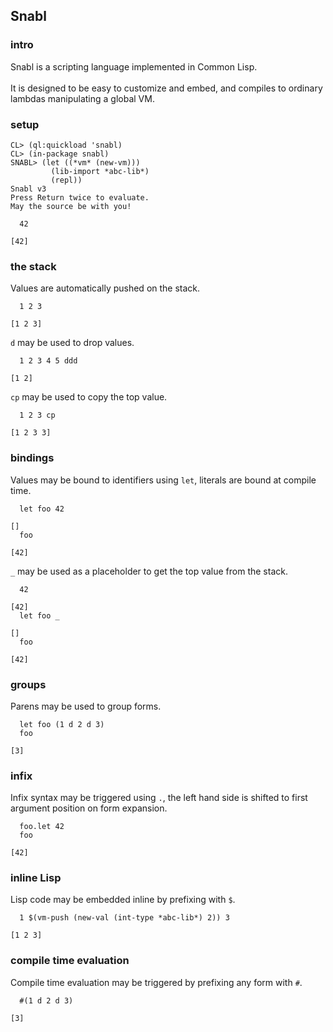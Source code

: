 ## Snabl

### intro
Snabl is a scripting language implemented in Common Lisp.<br/>
<br/>
It is designed to be easy to customize and embed, and compiles to ordinary lambdas manipulating a global VM.

### setup
```
CL> (ql:quickload 'snabl)
CL> (in-package snabl)
SNABL> (let ((*vm* (new-vm))) 
         (lib-import *abc-lib*)
         (repl))
Snabl v3
Press Return twice to evaluate.
May the source be with you!

  42
  
[42]
```

### the stack

Values are automatically pushed on the stack.

```
  1 2 3

[1 2 3]
```

`d` may be used to drop values.

```
  1 2 3 4 5 ddd
  
[1 2]
```

`cp` may be used to copy the top value.

```
  1 2 3 cp
  
[1 2 3 3]
```

### bindings

Values may be bound to identifiers using `let`, literals are bound at compile time.

```
  let foo 42

[]
  foo

[42]
```

`_` may be used as a placeholder to get the top value from the stack.

```
  42

[42]
  let foo _

[]
  foo

[42]
```

### groups
Parens may be used to group forms.

```
  let foo (1 d 2 d 3)
  foo

[3]
```

### infix

Infix syntax may be triggered using `.`, the left hand side is shifted to first argument position on form expansion.

```
  foo.let 42
  foo

[42]
```

### inline Lisp

Lisp code may be embedded inline by prefixing with `$`.

```
  1 $(vm-push (new-val (int-type *abc-lib*) 2)) 3

[1 2 3]
```

### compile time evaluation

Compile time evaluation may be triggered by prefixing any form with `#`.

```
  #(1 d 2 d 3)
  
[3]
```
